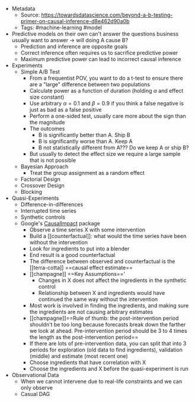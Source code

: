 - Metadata
    - Source: https://towardsdatascience.com/beyond-a-b-testing-primer-on-causal-inference-d8e462d90a0b
    - Tags: #machine-learning #model 
- Predictive models on their own can't answer the questions business usually want to answer -> will doing A cause B?
    - Prediction and inference are opposite goals
    - Correct inference often requires us to sacrifice predictive power
    - Maximum predictive power can lead to incorrect causal inference
- Experiments
    - Simple A/B Test
        - From a frequentist POV, you want to do a t-test to ensure there are a "large" difference between two populations
        - Calculate power as a function of duration (holding $\alpha$ and effect size constant)
        - Use arbitrary $\alpha = 0.1$ and $\beta = 0.9$ if you think a false negative is just as bad as a false positive
        - Perform a one-sided test, usually care more about the sign than the magnitude
        - The outcomes
            - B is significantly better than A. Ship B
            - B is significantly worse than A. Keep A
            - B not statistically different from A??? Do we keep A or ship B?
        - But usually to detect the effect size we require a large sample that is not possible
    - Bayesian Approach
        - Treat the group assignment as a random effect
    - Factorial Design
    - Crossover Design
    - Blocking
- Quasi-Experiments
    - Difference-in-differences
    - Interrupted time series
    - Synthetic controls
    - Google's [CausalImpact](https://towardsdatascience.com/beyond-a-b-testing-primer-on-causal-inference-d8e462d90a0b) package
        - Observe a time series X with some intervention
        - Build a [[counterfactual]]: what would the time series have been without the intervention
        - Look for ingredients to put into a blender
        - End result is a good counterfactual
        - The difference between observed and counterfactual is the [[terra-cotta]] ==causal effect estimate==
        - [[champagne]] ==Key Assumptions=='
            - Changes in X does not affect the ingredients in the synthetic control
            - Relationship between X and ingredients would have continued the same way without the intervention
        - Most work is involved in finding the ingredients, and making sure the ingredients are not causing arbitrary estimates
        - [[champagne]]==Rule of thumb: the post-intervention period shouldn't be too long because forecasts break down the farther we look at ahead. Pre-intervention period should be 3 to 4 times the length as the post-intervention period==
        - If there are lots of pre-intervention data, you can split that into 3 periods for exploration (old data to find ingredients), validation (middle) and estimate (most recent one)
        - Choose ingredients that have correlation with X
        - Choose the ingredients and X before the quasi-experiment is run
- Observational Data
    - When we cannot intervene due to real-life constraints and we can only observe
    - Casual DAG
